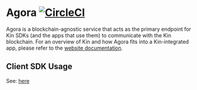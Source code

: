 # Agora [![CircleCI](https://circleci.com/gh/kinecosystem/agora.svg?style=svg&circle-token=cef79e0ea851bd883f200f0c2e529ce50c79e237)](https://circleci.com/gh/kinecosystem/agora)

Agora is a blockchain-agnostic service that acts as the primary endpoint for Kin SDKs (and the apps that use them) to communicate with the Kin blockchain. For an overview of Kin and how Agora fits into a Kin-integrated app, please refer to the [website documentation](https://docs.kin.org).  

## Client SDK Usage

See: [here](./docs/sdk.md)
